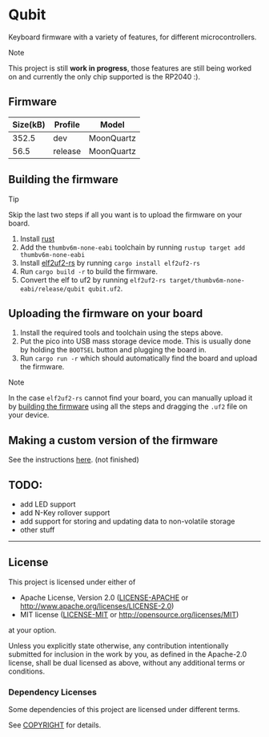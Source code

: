 # Qubit

Keyboard firmware with a variety of features, for different microcontrollers.

> [!NOTE]
> This project is still **work in progress**, those features are still being worked on and currently
the only chip supported is the RP2040 :).

## Firmware

| Size(kB) | Profile | Model      |
| -------- | ------- | ---------- |
| 352.5    | dev     | MoonQuartz |
| 56.5     | release | MoonQuartz |

## Building the firmware

> [!TIP]
> Skip the last two steps if all you want is to upload the firmware on your board.

1. Install [rust](https://www.rust-lang.org)
2. Add the `thumbv6m-none-eabi` toolchain by running `rustup target add thumbv6m-none-eabi`
3. Install [elf2uf2-rs](https://github.com/JoNil/elf2uf2-rs) by running `cargo install elf2uf2-rs`
4. Run `cargo build -r` to build the firmware.
5. Convert the elf to uf2 by running `elf2uf2-rs target/thumbv6m-none-eabi/release/qubit qubit.uf2`.

## Uploading the firmware on your board

1. Install the required tools and toolchain using the steps above.
2. Put the pico into USB mass storage device mode. This is usually done by holding the `BOOTSEL` button and plugging the board in.
3. Run `cargo run -r` which should automatically find the board and upload the firmware.

> [!NOTE]
> In the case `elf2uf2-rs` cannot find your board, you can manually upload it by [building the firmware](#building-the-firmware) using all the steps and dragging the `.uf2` file on your device.

## Making a custom version of the firmware

See the instructions [here](./crates/keyboards/models/custom/README.md). (not finished)

## TODO:

- add LED support
- add N-Key rollover support
- add support for storing and updating data to non-volatile storage
- other stuff

---

## License

This project is licensed under either of

- Apache License, Version 2.0 ([LICENSE-APACHE](LICENSE-APACHE) or <http://www.apache.org/licenses/LICENSE-2.0>)
- MIT license ([LICENSE-MIT](LICENSE-MIT) or <http://opensource.org/licenses/MIT>)

at your option.

Unless you explicitly state otherwise, any contribution intentionally submitted for inclusion in the work by you, as defined in the Apache-2.0 license, shall be dual licensed as above, without any additional terms or conditions.

### Dependency Licenses

Some dependencies of this project are licensed under different terms.

See [COPYRIGHT](COPYRIGHT) for details.
